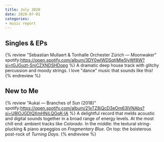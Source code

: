 ```yaml
---
title: July 2020
date: 2020-07-01
categories:
- music report
---
```


## Singles & EPs

{% review "Sebastian Mullaert & Tonhalle Orchester Zürich — Moonwaker"
  spotify:https://open.spotify.com/album/3DY0wIWDSqtjMle5lyWf8W?si=tGJGuzt-SniCZXNDSHDopg
%}
  A dramatic deep house track with glitchy percussion and moody strings. I love "dance" music that sounds like this!
{% endreview %}


## New to Me

{% review "Aukai — Branches of Sun (2018)"
  spotify:https://open.spotify.com/album/21xTZ8iQcD3eOm63lVNAbs?si=U8lOJGDlQXmHNiLQGqK-IA
%}
  A delightful record that melds acoustic and digital sounds together in a broad range of energy levels. At the most chill end: ambient tracks like _Colorado_. In the middle: the textural string-plucking & piano arpeggios on _Fragmentary Blue_. On top: the boisterous post-rock of _Turning Days_.
{% endreview %}
